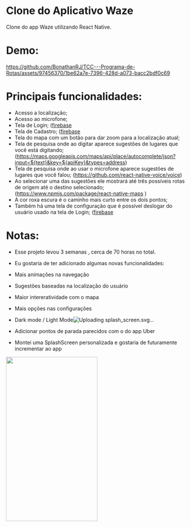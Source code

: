 
# Clone do Aplicativo Waze
Clone do app Waze utilizando React Native.

# Demo:
https://github.com/BonathanRJ/TCC---Programa-de-Rotas/assets/97456370/1be62a7e-7396-428d-a073-bacc2bdf0c69

# Principais funcionalidades:
- Acesso a localização;
- Acesso ao microfone;
- Tela de Login; ([firebase](https://rnfirebase.io)
- Tela de Cadastro; ([firebase](https://rnfirebase.io)
- Tela do mapa com um botão para dar zoom para a localização atual; 
- Tela de pesquisa onde ao digitar aparece sugestões de lugares que você está digitando; (https://maps.googleapis.com/maps/api/place/autocomplete/json?input=${text}&key=${apiKey}&types=address)
- Tela de pesquisa onde ao usar o microfone aparece sugestões de lugares que você falou; (https://github.com/react-native-voice/voice)
- Ao selecionar uma das sugestões ele mostrará até três possíveis rotas de origem até o destino selecionado; (https://www.npmjs.com/package/react-native-maps )
- A cor roxa escura é o caminho mais curto entre os dois pontos; 
- Também há uma tela de configuração que é possível deslogar do usuário usado na tela de Login; ([firebase](https://rnfirebase.io)

# Notas:
- Esse projeto levou 3 semanas , cerca de 70 horas no total.
- Eu gostaria de ter adicionado algumas novas funcionalidades:
- Mais animações na navegação
- Sugestões baseadas na localização do usuário
- Maior intereratividade com o mapa
- Mais opções nas configurações
- Dark mode / Light Mode![Uploading splash_screen.svg…]()

- Adicionar pontos de parada parecidos com o do app Uber
- Montei uma SplashScreen personalizada e gostaria de futuramente incrementar ao app

<img align="center" height="450" width="250"
src="https://github.com/BonathanRJ/TCC---Programa-de-Rotas/assets/97456370/c9d47fa7-b49f-457d-b50b-740c916a6e23"
/>


